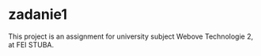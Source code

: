 # zadanie1
This project is an assignment for university subject Webove Technologie 2, at FEI STUBA.
